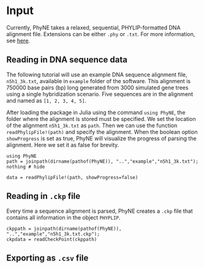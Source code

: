 # Input

Currently, PhyNE takes a relaxed, sequential, PHYLIP-formatted DNA alignment file. Extensions can be either `.phy` or `.txt`. For more information, see [here](https://en.wikipedia.org/wiki/PHYLIP). 

## Reading in DNA sequence data
The following tutorial will use an example DNA sequence alignment file, `n5h1_3k.txt`, available in `example` folder of the software. This alignment is 750000 base pairs (bp) long generated from 3000 simulated gene trees using a single hybridization scenario. Five sequences are in the alignment and named as `[1, 2, 3, 4, 5]`. 

After loading the package in Julia using the command `using PhyNE`, the folder where the alignment is stored must be specified. We set the location of the alignment `n5h1_3k.txt` as `path`. Then we can use the function `readPhylipFile!(path)` and specify the alignment. When the boolean option `showProgress` is set as true, PhyNE will visualize the progress of parsing the alignment. Here we set it as false for brevity.

```@example input
using PhyNE
path = joinpath(dirname(pathof(PhyNE)), "..","example","n5h1_3k.txt");
nothing # hide
```
```@repl input
data = readPhylipFile!(path, showProgress=false)
```

## Reading in `.ckp` file
Every time a sequence alignment is parsed, PhyNE creates a `.ckp` file that contains all information in the object `PHYPLIP`. 
```@repl input
ckppath = joinpath(dirname(pathof(PhyNE)), "..","example","n5h1_3k.txt.ckp");
ckpdata = readCheckPoint(ckppath)
```

## Exporting as `.csv` file
